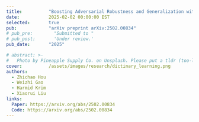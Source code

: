 ```yaml
---
title:          "Boosting Adversarial Robustness and Generalization with Structural Prior"
date:           2025-02-02 00:00:00 EST
selected:       true
pub:            "arXiv preprint arXiv:2502.00834"
# pub_pre:        "Submitted to "
# pub_post:       'Under review.'
pub_date:       "2025"

# abstract: >-
#   Photo by Pineapple Supply Co. on Unsplash. Please put a tldr (too-long-didnt-read, 1~2 sentences) of your publication here. It is not recommended to put the actual abstract here because it is usually too long to fit in. $\LaTeX$ is supported. $a=b+c$.
cover:          /assets/images/research/dictinary_learning.png
authors:
  - Zhichao Hou
  - Weizhi Gao
  - Harmid Krim
  - Xiaorui Liu
links:
  Paper: https://arxiv.org/abs/2502.00834
  Code: https://arxiv.org/abs/2502.00834
---
```

